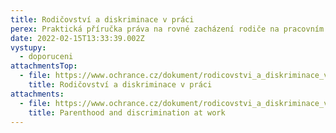 ```yaml
---
title: Rodičovství a diskriminace v práci
perex: Praktická příručka práva na rovné zacházení rodiče na pracovním trhu
date: 2022-02-15T13:33:39.002Z
vystupy:
  - doporuceni
attachmentsTop:
  - file: https://www.ochrance.cz/dokument/rodicovstvi_a_diskriminace_v_praci_prakticka_prirucka_prava_na_rovne_zachazeni_rodice_na_pracovnim_trhu/rodicovstvi-a-diskriminace-doporuceni.pdf
    title: Rodičovství a diskriminace v práci
attachments:
  - file: https://www.ochrance.cz/dokument/rodicovstvi_a_diskriminace_v_praci/parenthood-and-discrimination-recommendation.pdf
    title: Parenthood and discrimination at work
---
```

